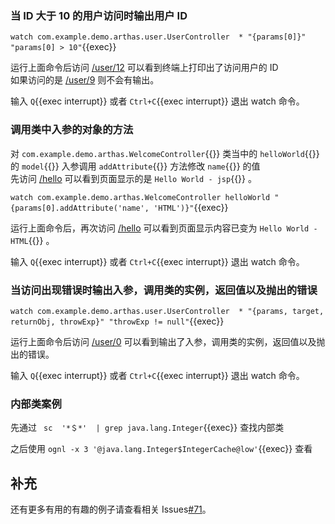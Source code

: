 ### 当 ID 大于 10 的用户访问时输出用户 ID

`watch com.example.demo.arthas.user.UserController  * "{params[0]}" "params[0] > 10"`{{exec}}

运行上面命令后访问 [/user/12]({{TRAFFIC_HOST1_80}}/user/12) 可以看到终端上打印出了访问用户的 ID  
如果访问的是 [/user/9]({{TRAFFIC_HOST1_80}}/user/9) 则不会有输出。

输入 `Q`{{exec interrupt}} 或者 `Ctrl+C`{{exec interrupt}} 退出 watch 命令。

### 调用类中入参的对象的方法

对 `com.example.demo.arthas.WelcomeController`{{}} 类当中的 `helloWorld`{{}} 的 `model`{{}} 入参调用 `addAttribute`{{}} 方法修改 `name`{{}} 的值  
先访问 [/hello]({{TRAFFIC_HOST1_80}}/hello) 可以看到页面显示的是 `Hello World - jsp`{{}} 。

`watch com.example.demo.arthas.WelcomeController helloWorld "{params[0].addAttribute('name', 'HTML')}"`{{exec}}

运行上面命令后，再次访问 [/hello]({{TRAFFIC_HOST1_80}}/hello) 可以看到页面显示内容已变为 `Hello World - HTML`{{}} 。

输入 `Q`{{exec interrupt}} 或者 `Ctrl+C`{{exec interrupt}} 退出 watch 命令。

### 当访问出现错误时输出入参，调用类的实例，返回值以及抛出的错误

`watch com.example.demo.arthas.user.UserController  * "{params, target, returnObj, throwExp}" "throwExp != null"`{{exec}}

运行上面命令后访问 [/user/0]({{TRAFFIC_HOST1_80}}/user/0) 可以看到输出了入参，调用类的实例，返回值以及抛出的错误。

输入 `Q`{{exec interrupt}} 或者 `Ctrl+C`{{exec interrupt}} 退出 watch 命令。

### 内部类案例

先通过 ` sc  '*＄*'  | grep java.lang.Integer`{{exec}} 查找内部类

之后使用 `ognl -x 3 '@java.lang.Integer$IntegerCache@low'`{{exec}} 查看

## 补充

还有更多有用的有趣的例子请查看相关 Issues[#71](https://github.com/alibaba/arthas/issues/71)。
